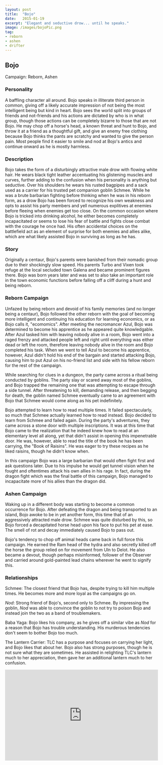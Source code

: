 ```yaml
---
layout: post
title:  "Bojo"
date:   2015-01-19
excerpt: "Elegant and seductive drow... until he speaks."
image: /images/bojoPic.png
tag:
- reborn
- ashen
- drifter
---
```


## Bojo

Campaign: Reborn, Ashen

### Personality
A baffling character all around. Bojo speaks in illiterate third person in common, giving off a likely accurate impression of not being the most intelligent being but kind in heart. Bojo sees the world split into groups of friends and not-friends and his actions are dictated by who is in what group, though those actions can be completely bizarre to those that are not Bojo. He may chop off a horse's head, a known threat and hunt to Bojo, and throw it at a friend as a thoughtful gift, and give an enemy free clothing because Bojo thinks the pants are scratchy and wanted to give the person pain. Most people find it easier to smile and nod at Bojo's antics and continue onward as he is mostly harmless.

### Description

Bojo takes the form of a disturbingly attractive male drow with flowing white hair. He wears black tight leather accentuating his glistening muscles and curves, further adding to the confusion when his personality is anything but seductive. Over his shoulders he wears his rusted bagpipes and a sack used as a carrier for his trusted pet companion goblin Schmee. While he was a brute barbarian fighting before thinking when he was in his reborn form, as a drow Bojo has been forced to recognize his own weakness and opts to assist his party members and yell numerous explitives at enemies before fleeing when enemies get too close. On the common occasion where Bojo is tricked into drinking alcohol, he either becomes completely incapacitated or seems to lose his fear of battle and fights close combat with the courage he once had. His often accidental choices on the battlefield act as an element of surprise for both enemies and allies alike, which are what likely assisted Bojo in surviving as long as he has.

### Story

Originally a centaur, Bojo's parents were banished from their nomadic group due to their shockingly slow speed. His parents Turbo and Vixen took refuge at the local secluded town Galena and became prominent figures there. Bojo was born years later and was set to also take an important role in the town economic functions before falling off a cliff during a hunt and being reborn.

### Reborn Campaign

Unfazed by being reborn and devoid of his family memories (and no longer being a centaur), Bojo followed the other reborn with the goal of becoming more intelligent and continuing his education for learning economics, or as Bojo calls it, "ecomomics". After meeting the necromancer Azul, Bojo was determined to become his apprentice as he appeared quite knowledgable. After Azul tasked him with leaving nobody alive in a room, Bojo went into a raged frenzy and attacked people left and right until everything was either dead or left the room, therefore leaving nobody alive in the room and Bojo completed his task. When we went to tell Azul to become his apprentice, however, Azul didn't hold his end of the bargain and started attacking Bojo, causing him to put Azul on his no-friend list and side with his fellow reborn for the rest of the campaign.

While searching for clues in a dungeon, the party came across a ritual being conducted by goblins. The party slay or scared away most of the goblins, and Bojo trapped the remaining one that was attempting to escape through a side tunnel. After threatening to kill, demanding release, and then begging for death, the goblin named Schmee eventually came to an agreement with Bojo that Schmee would come along as his pet indefinitely.

Bojo attempted to learn how to read multiple times. It failed spectacularly, so much that Schmee actually learned how to read instead. Bojo decided to learn from Schmee and failed again. During the party's adventures, they came across a stone door with multiple inscriptions. It was at this time that Bojo came to the realization that he indeed knew how to read at an elementary level all along, yet that didn't assist in opening this impenetrable door. He was, however, able to read the title of the book he has been carrying, the "Book of Raisins". He was eager to try these recipes as he liked raisins, though he didn't know when.

In this campaign Bojo was a large barbarian that would often fight first and ask questions later. Due to his impulse he would get tunnel vision when he fought and oftentimes attack his own allies in his rage. In fact, during the dragon fight which was the final battle of this campaign, Bojo managed to incapacitate more of his allies than the dragon did.

### Ashen Campaign

Waking up in a different body was starting to become a common occurrence for Bojo. After defeating the dragon and being transported to an island, Bojo awoke to be in yet another form, this time that of an aggressively attracted male drow. Schmee was quite disturbed by this, so Bojo forced a decapitated horse head upon his face to put his pet at ease. The smell of rot and decay immediately caused Bojo to pass out.

Bojo's tendency to chop off animal heads came back in full force this campaign. He earned the Ram head of the hydra and also secretly killed off the horse the group relied on for movement from Uln to Delot. He also became a devout, though perhaps misinformed, follower of the Observer and carried around gold-painted lead chains wherever he went to signify this.

### Relationships
Schmee: The closest friend that Bojo has, despite trying to kill him multiple times. He becomes more and more loyal as the campaigns go on.

*Nod*: Strong friend of Bojo's, second only to Schmee. By impressing the goblin, *Nod* was able to convince the goblin to not try to poison Bojo and instead join the two as a band of troublemakers.

Baba Yaga: Bojo likes his company, as he gives off a similar vibe as *Nod* for a reason that Bojo has trouble understanding. His murderous tendencies don't seem to bother Bojo too much.

The Lantern Carrier: TLC has a purpose and focuses on carrying her light, and Bojo likes that about her. Bojo also has strong purposes, though he is not sure what they are sometimes. He assisted in relighting TLC's lantern much to her appreciation, then gave her an additional lantern much to her confusion.

<iframe width="100%" height="300" scrolling="no" frameborder="no" src="https://w.soundcloud.com/player/?url=https%3A//api.soundcloud.com/playlists/1066548616%3Fsecret_token%3Ds-iWX6fvRrbWq&color=%23debc8e&auto_play=true&hide_related=false&show_comments=true&show_user=true&show_reposts=false&show_teaser=true"></iframe>
